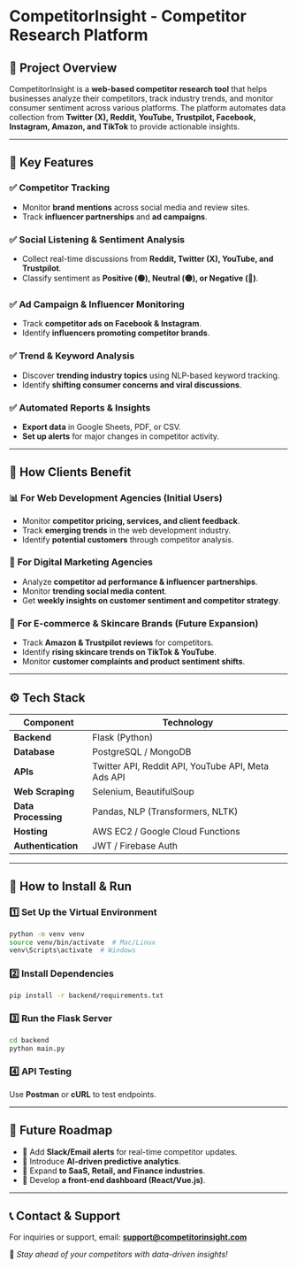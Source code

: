 # CompetitorInsight - Competitor Research Platform

## 📌 Project Overview
CompetitorInsight is a **web-based competitor research tool** that helps businesses analyze their competitors, track industry trends, and monitor consumer sentiment across various platforms. The platform automates data collection from **Twitter (X), Reddit, YouTube, Trustpilot, Facebook, Instagram, Amazon, and TikTok** to provide actionable insights.

---

## 🚀 Key Features
### ✅ Competitor Tracking
- Monitor **brand mentions** across social media and review sites.
- Track **influencer partnerships** and **ad campaigns**.

### ✅ Social Listening & Sentiment Analysis
- Collect real-time discussions from **Reddit, Twitter (X), YouTube, and Trustpilot**.
- Classify sentiment as **Positive (🟢), Neutral (🟡), or Negative (🔴)**.

### ✅ Ad Campaign & Influencer Monitoring
- Track **competitor ads on Facebook & Instagram**.
- Identify **influencers promoting competitor brands**.

### ✅ Trend & Keyword Analysis
- Discover **trending industry topics** using NLP-based keyword tracking.
- Identify **shifting consumer concerns and viral discussions**.

### ✅ Automated Reports & Insights
- **Export data** in Google Sheets, PDF, or CSV.
- **Set up alerts** for major changes in competitor activity.

---

## 🎯 How Clients Benefit
### 📊 **For Web Development Agencies** (Initial Users)
- Monitor **competitor pricing, services, and client feedback**.
- Track **emerging trends** in the web development industry.
- Identify **potential customers** through competitor analysis.

### 📢 **For Digital Marketing Agencies**
- Analyze **competitor ad performance & influencer partnerships**.
- Monitor **trending social media content**.
- Get **weekly insights on customer sentiment and competitor strategy**.

### 🏬 **For E-commerce & Skincare Brands (Future Expansion)**
- Track **Amazon & Trustpilot reviews** for competitors.
- Identify **rising skincare trends on TikTok & YouTube**.
- Monitor **customer complaints and product sentiment shifts**.

---

## ⚙️ Tech Stack
| **Component** | **Technology** |
|--------------|--------------|
| **Backend** | Flask (Python) |
| **Database** | PostgreSQL / MongoDB |
| **APIs** | Twitter API, Reddit API, YouTube API, Meta Ads API |
| **Web Scraping** | Selenium, BeautifulSoup |
| **Data Processing** | Pandas, NLP (Transformers, NLTK) |
| **Hosting** | AWS EC2 / Google Cloud Functions |
| **Authentication** | JWT / Firebase Auth |

---

## 📌 How to Install & Run
### **1️⃣ Set Up the Virtual Environment**
```bash
python -m venv venv
source venv/bin/activate  # Mac/Linux
venv\Scripts\activate  # Windows
```

### **2️⃣ Install Dependencies**
```bash
pip install -r backend/requirements.txt
```

### **3️⃣ Run the Flask Server**
```bash
cd backend
python main.py
```

### **4️⃣ API Testing**
Use **Postman** or **cURL** to test endpoints.

---

## 📌 Future Roadmap
- 📌 Add **Slack/Email alerts** for real-time competitor updates.
- 📌 Introduce **AI-driven predictive analytics**.
- 📌 Expand **to SaaS, Retail, and Finance industries**.
- 📌 Develop **a front-end dashboard (React/Vue.js)**.

---

## 📞 Contact & Support
For inquiries or support, email: **support@competitorinsight.com**

🚀 _Stay ahead of your competitors with data-driven insights!_
